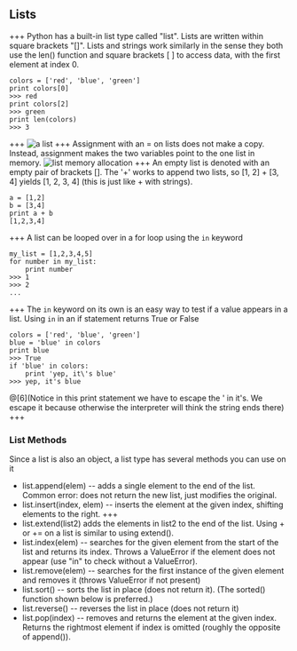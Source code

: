 ## Lists
+++
Python has a built-in list type called "list". Lists are written within square brackets "[]". Lists and strings work similarly in the sense they both use the len() function and square brackets [ ] to access data, with the first element at index 0.
```
colors = ['red', 'blue', 'green']
print colors[0]
>>> red
print colors[2]
>>> green
print len(colors)
>>> 3
```
+++
![a list](https://developers.google.com/edu/python/images/list1.png)
+++
Assignment with an = on lists does not make a copy. Instead, assignment makes the two variables point to the one list in memory.
![list memory allocation](https://developers.google.com/edu/python/images/list2.png)
+++
An empty list is denoted with an empty pair of brackets []. The '+' works to append two lists, so [1, 2] + [3, 4] yields [1, 2, 3, 4] (this is just like + with strings).
```
a = [1,2]
b = [3,4]
print a + b
[1,2,3,4]
```
+++
A list can be looped over in a for loop using the `in` keyword
```
my_list = [1,2,3,4,5]
for number in my_list:
    print number
>>> 1
>>> 2
...
```
+++
The `in` keyword on its own is an easy way to test if a value appears in a list. Using `in` in an if statement returns True or False
```
colors = ['red', 'blue', 'green']
blue = 'blue' in colors
print blue
>>> True
if 'blue' in colors:
    print 'yep, it\'s blue'
>>> yep, it's blue
```
@[6](Notice in this print statement we have to escape the ' in it's. We escape it because otherwise the interpreter will think the string ends there)
+++
### List Methods
Since a list is also an object, a list type has several methods you can use on it
- list.append(elem) -- adds a single element to the end of the list. Common error: does not return the new list, just modifies the original.
- list.insert(index, elem) -- inserts the element at the given index, shifting elements to the right.
+++
- list.extend(list2) adds the elements in list2 to the end of the list. Using + or += on a list is similar to using extend().
- list.index(elem) -- searches for the given element from the start of the list and returns its index. Throws a ValueError if the element does not appear (use "in" to check without a ValueError).
- list.remove(elem) -- searches for the first instance of the given element and removes it (throws ValueError if not present)
- list.sort() -- sorts the list in place (does not return it). (The sorted() function shown below is preferred.)
- list.reverse() -- reverses the list in place (does not return it)
- list.pop(index) -- removes and returns the element at the given index. Returns the rightmost element if index is omitted (roughly the opposite of append()).
